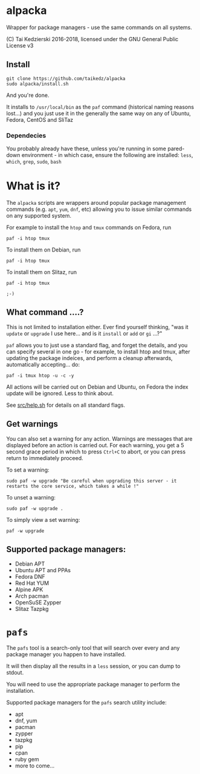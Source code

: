 # alpacka

Wrapper for package managers - use the same commands on all systems.

(C) Tai Kedzierski 2016-2018, licensed under the GNU General Public License v3

## Install

	git clone https://github.com/taikedz/alpacka
	sudo alpacka/install.sh

And you're done.

It installs to `/usr/local/bin` as the `paf` command (historical naming reasons lost...) and you just use it in the generally the same way on any of Ubuntu, Fedora, CentOS and SliTaz

### Dependecies

You probably already have these, unless you're running in some pared-down environment - in which case, ensure the following are installed: `less`, `which`, `grep`, `sudo`, `bash`

# What is it?

The `alpacka` scripts are wrappers around popular package management commands (e.g. `apt`, `yum`, `dnf`, etc) allowing you to issue similar commands on any supported system.

For example to install the `htop` and `tmux` commands on Fedora, run

	paf -i htop tmux

To install them on Debian, run

	paf -i htop tmux

To install them on Slitaz, run

	paf -i htop tmux

`;-)`

## What command ....?

This is not limited to installation either. Ever find yourself thinking, "was it `update` or `upgrade` I use here... and is it `install` or `add` or `gi` ...?"

`paf` allows you to just use a standard flag, and forget the details, and you can specify several in one go - for example, to install htop and tmux, after updating the package indeices, and perform a cleanup afterwards, automatically accepting... do:

    paf -i tmux htop -u -c -y

All actions will be carried out on Debian and Ubuntu, on Fedora the index update will be ignored. Less to think about.

See [src/help.sh](src/help.sh) for details on all standard flags.

## Get warnings

You can also set a warning for any action. Warnings are messages that are displayed before an action is carried out. For each warning, you get a 5 second grace period in which to press `Ctrl+C` to abort, or you can press return to immediately proceed.

To set a warning:
    
    sudo paf -w upgrade "Be careful when upgrading this server - it restarts the core service, which takes a while !"

To unset a warning:

    sudo paf -w upgrade .

To simply view a set warning:

    paf -w upgrade

## Supported package managers:

* Debian APT
* Ubuntu APT and PPAs
* Fedora DNF
* Red Hat YUM
* Alpine APK
* Arch pacman
* OpenSuSE Zypper
* Slitaz Tazpkg

# `pafs`

The `pafs` tool is a search-only tool that will search over every and any package manager you happen to have installed.

It will then display all the results in a `less` session, or you can dump to stdout.

You will need to use the appropriate package manager to perform the installation.

Supported package managers for the `pafs` search utility include:

* apt
* dnf, yum
* pacman
* zypper
* tazpkg
* pip
* cpan
* ruby gem
* more to come...

